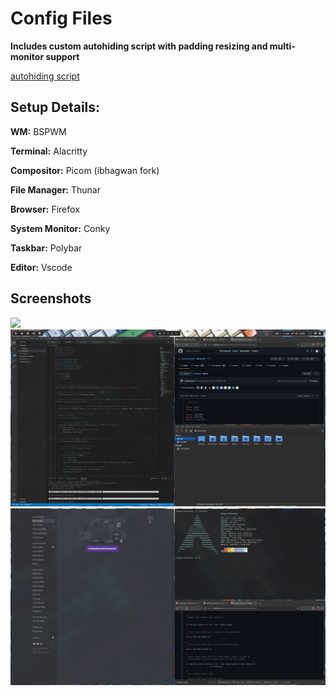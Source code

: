 # Config Files

**Includes custom autohiding script with padding resizing and multi-monitor support**

[autohiding script](/polybar/autohide.c)

## Setup Details:

**WM:** BSPWM

**Terminal:** Alacritty

**Compositor:** Picom (ibhagwan fork)

**File Manager:** Thunar

**Browser:** Firefox

**System Monitor:** Conky

**Taskbar:** Polybar

**Editor:** Vscode

## Screenshots
![](/Screenshots/ss0.png)
![](/Screenshots/ss1.png)
![](/Screenshots/ss2.png)
